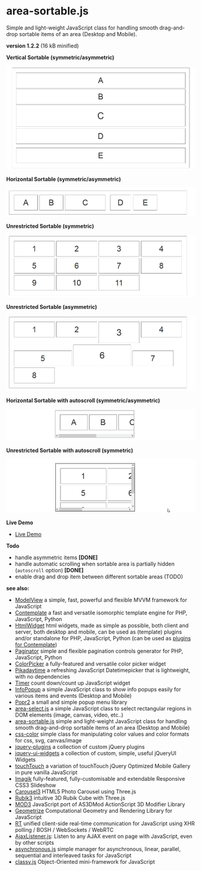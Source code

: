 # area-sortable.js

Simple and light-weight JavaScript class for handling smooth drag-and-drop sortable items of an area (Desktop and Mobile).


**version 1.2.2** (16 kB minified)


**Vertical Sortable (symmetric/asymmetric)**

[![Vertical sortable](/scroll-vertical.gif)](https://foo123.github.io/examples/area-sortable/)


**Horizontal Sortable (symmetric/asymmetric)**

[![Horizontal sortable](/scroll-horizontal.gif)](https://foo123.github.io/examples/area-sortable/)


**Unrestricted Sortable (symmetric)**

[![Unrestricted symmetric sortable](/scroll-symmetric2.gif)](https://foo123.github.io/examples/area-sortable/)


**Unrestricted Sortable (asymmetric)**

[![Unrestricted asymmetric sortable](/scroll-asymmetric2.gif)](https://foo123.github.io/examples/area-sortable/)

**Horizontal Sortable with autoscroll (symmetric/asymmetric)**

[![Horizontal Sortable with autoscroll](/scroll-horizontal-auto.gif)](https://foo123.github.io/examples/area-sortable/)

**Unrestricted Sortable with autoscroll (symmetric)**

[![Unrestricted Sortable with autoscroll](/scroll-symmetric2-auto.gif)](https://foo123.github.io/examples/area-sortable/)



**Live Demo**

* [Live Demo](https://foo123.github.io/examples/area-sortable/)


**Todo**

* handle asymmetric items **[DONE]**
* handle automatic scrolling when sortable area is partially hidden (`autoscroll` option) **[DONE]**
* enable drag and drop item between different sortable areas (TODO)

**see also:**

* [ModelView](https://github.com/foo123/modelview.js) a simple, fast, powerful and flexible MVVM framework for JavaScript
* [Contemplate](https://github.com/foo123/Contemplate) a fast and versatile isomorphic template engine for PHP, JavaScript, Python
* [HtmlWidget](https://github.com/foo123/HtmlWidget) html widgets, made as simple as possible, both client and server, both desktop and mobile, can be used as (template) plugins and/or standalone for PHP, JavaScript, Python (can be used as [plugins for Contemplate](https://github.com/foo123/Contemplate/blob/master/src/js/plugins/plugins.txt))
* [Paginator](https://github.com/foo123/Paginator)  simple and flexible pagination controls generator for PHP, JavaScript, Python
* [ColorPicker](https://github.com/foo123/ColorPicker) a fully-featured and versatile color picker widget
* [Pikadaytime](https://github.com/foo123/Pikadaytime) a refreshing JavaScript Datetimepicker that is lightweight, with no dependencies
* [Timer](https://github.com/foo123/Timer) count down/count up JavaScript widget
* [InfoPopup](https://github.com/foo123/InfoPopup) a simple JavaScript class to show info popups easily for various items and events (Desktop and Mobile)
* [Popr2](https://github.com/foo123/Popr2) a small and simple popup menu library
* [area-select.js](https://github.com/foo123/area-select.js) a simple JavaScript class to select rectangular regions in DOM elements (image, canvas, video, etc..)
* [area-sortable.js](https://github.com/foo123/area-sortable.js) simple and light-weight JavaScript class for handling smooth drag-and-drop sortable items of an area (Desktop and Mobile)
* [css-color](https://github.com/foo123/css-color) simple class for manipulating color values and color formats for css, svg, canvas/image
* [jquery-plugins](https://github.com/foo123/jquery-plugins) a collection of custom jQuery plugins
* [jquery-ui-widgets](https://github.com/foo123/jquery-ui-widgets) a collection of custom, simple, useful jQueryUI Widgets
* [touchTouch](https://github.com/foo123/touchTouch) a variation of touchTouch jQuery Optimized Mobile Gallery in pure vanilla JavaScript
* [Imagik](https://github.com/foo123/Imagik) fully-featured, fully-customisable and extendable Responsive CSS3 Slideshow
* [Carousel3](https://github.com/foo123/Carousel3) HTML5 Photo Carousel using Three.js
* [Rubik3](https://github.com/foo123/Rubik3) intuitive 3D Rubik Cube with Three.js
* [MOD3](https://github.com/foo123/MOD3) JavaScript port of AS3DMod ActionScript 3D Modifier Library
* [Geometrize](https://github.com/foo123/Geometrize) Computational Geometry and Rendering Library for JavaScript
* [RT](https://github.com/foo123/RT) unified client-side real-time communication for JavaScript using XHR polling / BOSH / WebSockets / WebRTC
* [AjaxListener.js](https://github.com/foo123/AjaxListener.js): Listen to any AJAX event on page with JavaScript, even by other scripts
* [asynchronous.js](https://github.com/foo123/asynchronous.js) simple manager for asynchronous, linear, parallel, sequential and interleaved tasks for JavaScript
* [classy.js](https://github.com/foo123/classy.js) Object-Oriented mini-framework for JavaScript
